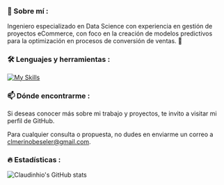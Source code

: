 ### :telescope: Sobre mí :

Ingeniero especializado en Data Science con experiencia en gestión de proyectos eCommerce, con foco en la creación de modelos predictivos para la optimización en procesos de conversión de ventas. 👋


### :hammer_and_wrench: Lenguajes y herramientas :
<div id="header" align="left">
  
   [![My Skills](https://skillicons.dev/icons?i=py,tensorflow,bash,latex,anaconda,stackoverflow,github,notion,discord,gmail&perline=4)](https://skillicons.dev)

</div>

### :mailbox: Dónde encontrarme :
Si deseas conocer más sobre mi trabajo y proyectos, te invito a visitar mi perfil de GitHub. 

Para cualquier consulta o propuesta, no dudes en enviarme un correo a clmerinobeseler@gmail.com.

### :fire: Estadísticas :
![Claudinhio's GitHub stats](https://github-readme-stats.vercel.app/api?username=claudinhio&show_icons=true&theme=radical)

<!--
**Claudinhio/Claudinhio** is a ✨ _special_ ✨ repository because its `README.md` (this file) appears on your GitHub profile.

Here are some ideas to get you started:

- 🔭 I’m currently working on ...
- 🌱 I’m currently learning ...
- 👯 I’m looking to collaborate on ...
- 🤔 I’m looking for help with ...
- 💬 Ask me about ...
- 📫 How to reach me: ...
- 😄 Pronouns: ...
- ⚡ Fun fact: ...
-->
